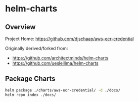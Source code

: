 # helm-charts

## Overview

Project Home: https://github.com/djschaap/aws-ecr-credential

Originally derived/forked from:
- https://github.com/architectminds/helm-charts
- https://github.com/uesleilima/helm-charts

## Package Charts

```sh
helm package ./charts/aws-ecr-credential/ -d ./docs/
helm repo index ./docs/
```
